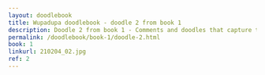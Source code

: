 ```yaml
---
layout: doodlebook
title: Wupadupa doodlebook - doodle 2 from book 1
description: Doodle 2 from book 1 - Comments and doodles that capture the essence of this event  
permalink: /doodlebook/book-1/doodle-2.html
book: 1
linkurl: 210204_02.jpg
ref: 2
---	  
```

																																																																							